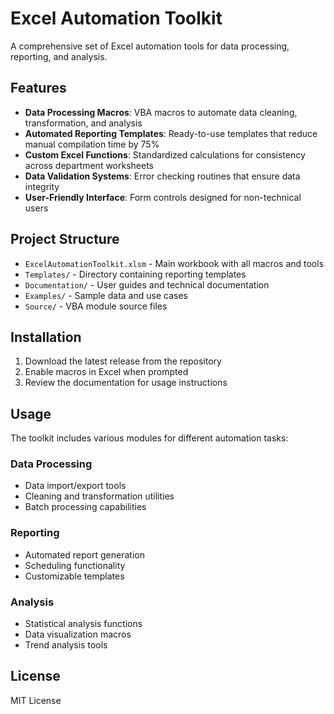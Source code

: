 # Excel Automation Toolkit

A comprehensive set of Excel automation tools for data processing, reporting, and analysis.

## Features

- **Data Processing Macros**: VBA macros to automate data cleaning, transformation, and analysis
- **Automated Reporting Templates**: Ready-to-use templates that reduce manual compilation time by 75%
- **Custom Excel Functions**: Standardized calculations for consistency across department worksheets
- **Data Validation Systems**: Error checking routines that ensure data integrity
- **User-Friendly Interface**: Form controls designed for non-technical users

## Project Structure

- `ExcelAutomationToolkit.xlsm` - Main workbook with all macros and tools
- `Templates/` - Directory containing reporting templates
- `Documentation/` - User guides and technical documentation
- `Examples/` - Sample data and use cases
- `Source/` - VBA module source files

## Installation

1. Download the latest release from the repository
2. Enable macros in Excel when prompted
3. Review the documentation for usage instructions

## Usage

The toolkit includes various modules for different automation tasks:

### Data Processing

- Data import/export tools
- Cleaning and transformation utilities
- Batch processing capabilities

### Reporting

- Automated report generation
- Scheduling functionality
- Customizable templates

### Analysis

- Statistical analysis functions
- Data visualization macros
- Trend analysis tools

## License

MIT License 